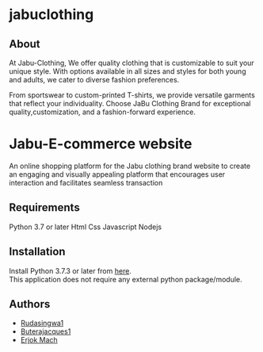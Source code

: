 # jabuclothing

## About

At Jabu-Clothing, We offer quality clothing that is customizable to suit your unique style.
With options available in all sizes and styles for both young and adults, we cater to diverse fashion preferences.

From sportswear to custom-printed T-shirts, we provide versatile garments that reflect your individuality. Choose JaBu Clothing Brand for exceptional quality,customization, and a fashion-forward experience.

# Jabu-E-commerce website
An online shopping platform for the Jabu clothing brand
website to create an engaging and visually appealing platform that encourages user interaction and facilitates seamless transaction

## Requirements
Python 3.7 or later
Html
Css
Javascript
Nodejs

## Installation
Install Python 3.7.3 or later from [here](https://www.python.org/downloads/).\
This application does not require any external python package/module.

## Authors
- [Rudasingwa1](https://github.com/Rudasingwa1)
- [Buterajacques1](https://github.com/buterajacques1)
- [Erjok Mach](https://github.com/Erjok2022)

